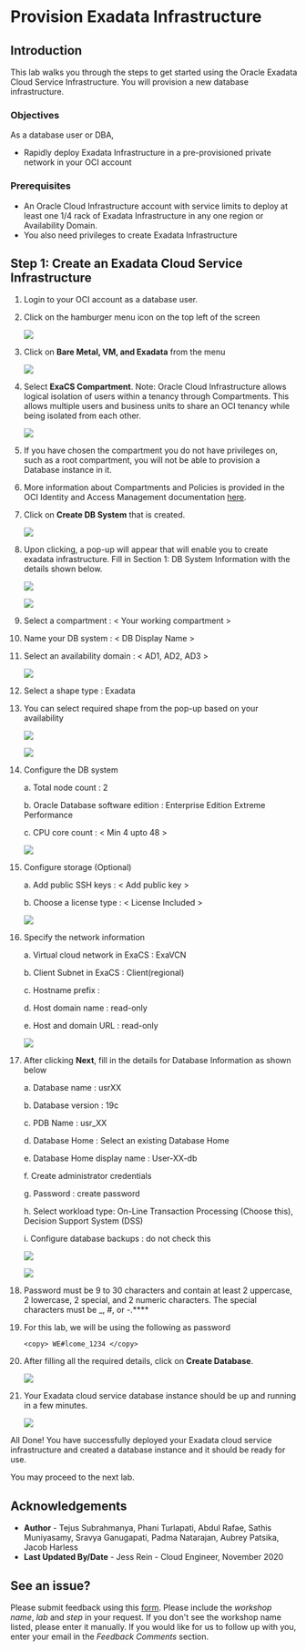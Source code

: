 # Provision Exadata Infrastructure

## Introduction

This lab walks you through the steps to get started using the Oracle Exadata Cloud Service Infrastructure. You will provision a new database infrastructure.

### Objectives

As a database user or DBA,

* Rapidly deploy Exadata Infrastructure in a pre-provisioned private network in your OCI account

### Prerequisites

* An Oracle Cloud Infrastructure account with service limits to deploy at least one 1/4 rack of Exadata Infrastructure in any one region or Availability Domain.
* You also need privileges to create Exadata Infrastructure

## **Step 1:** Create an Exadata Cloud Service Infrastructure

1. Login to your OCI account as a database user.

2. Click on the hamburger menu icon on the top left of the screen

    ![](./images/oci_homepage.png " ")

3. Click on **Bare Metal, VM, and Exadata** from the menu

    ![](./images/oci_hamburger_menu.png " ")

4. Select **ExaCS Compartment**. Note: Oracle Cloud Infrastructure allows logical isolation of users within a tenancy through Compartments. This allows multiple users and business units to share an OCI tenancy while being isolated from each other.

    ![](./images/oci_db_display.png " ")

5. If you have chosen the compartment you do not have privileges on, such as a root compartment, you will not be able to provision a Database instance in it.

6. More information about Compartments and Policies is provided in the OCI Identity and Access Management documentation [here](https://docs.cloud.oracle.com/iaas/Content/Identity/Tasks/managingcompartments.htm?tocpath=Services%7CIAM%7C_____13).

7. Click on **Create DB System** that is created.

    ![](./images/create_db.png " ")

8. Upon clicking, a pop-up will appear that will enable you to create exadata infrastructure. Fill in Section 1: DB System Information with the details shown below.

    ![](./images/create_db_popup.png " ")

    ![](./images/create_db_system_details.png " ")

9. Select a compartment : < Your working compartment >

10. Name your DB system : < DB Display Name >

11. Select an availability domain : < AD1, AD2, AD3 >

    ![](./images/create_db_system_details.png " ")

12. Select a shape type : Exadata

13. You can select required shape from the pop-up based on your availability

    ![](./images/exadata_shape.png " ")

    ![](./images/exadata_shape_popup.png " ")

14. Configure the DB system

    a. Total node count : 2

    b. Oracle Database software edition : Enterprise Edition Extreme Performance

    c. CPU core count : < Min 4 upto 48 >

    ![](./images/configure_db_system.png " ")

15. Configure storage (Optional)

    a. Add public SSH keys : < Add public key >

    b. Choose a license type : < License Included >

    ![](./images/add_public_key.png " ")

16. Specify the network information

    a. Virtual cloud network in ExaCS : ExaVCN

    b. Client Subnet in ExaCS : Client(regional)

    c. Hostname prefix : <your hostname prefix>

    d. Host domain name : read-only

    e. Host and domain URL : read-only

    ![](./images/exa_network.png " ")

17. After clicking **Next**, fill in the details for Database Information as shown below

    a. Database name : usrXX

    b. Database version : 19c

    c. PDB Name : usr_XX

    d. Database Home : Select an existing Database Home

    e. Database Home display name : User-XX-db

    f. Create administrator credentials

    g. Password : create password

    h. Select workload type: On-Line Transaction Processing (Choose this), Decision Support System (DSS)

    i. Configure database backups : do not check this </copy>

    ![](./images/oci_create_db_1.png " ")

    ![](./images/oci_create_db_2.png " ")

18. Password must be 9 to 30 characters and contain at least 2 uppercase, 2 lowercase, 2 special, and 2 numeric characters. The special characters must be _, #, or -.****

20. For this lab, we will be using the following as password

    ```
    <copy> WE#lcome_1234 </copy>
    ```

21. After filling all the required details, click on **Create Database**.

    ![](./images/oci_create_db.png " ")

22. Your Exadata cloud service database instance should be up and running in a few minutes.

    ![](./images/oci_db_provisioning.png " ")


All Done! You have successfully deployed your Exadata cloud service infrastructure and created a database instance and it should be ready for use.

You may proceed to the next lab.

## Acknowledgements

- **Author** - Tejus Subrahmanya, Phani Turlapati, Abdul Rafae, Sathis Muniyasamy, Sravya Ganugapati, Padma Natarajan, Aubrey Patsika, Jacob Harless
- **Last Updated By/Date** - Jess Rein - Cloud Engineer, November 2020

## See an issue?
Please submit feedback using this [form](https://apexapps.oracle.com/pls/apex/f?p=133:1:::::P1_FEEDBACK:1). Please include the *workshop name*, *lab* and *step* in your request.  If you don't see the workshop name listed, please enter it manually. If you would like for us to follow up with you, enter your email in the *Feedback Comments* section.
